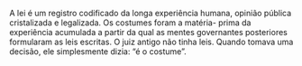 ﻿A lei é um registro codificado da longa experiência humana, opinião pública cristalizada e legalizada. Os costumes foram a matéria- prima da experiência acumulada a partir da qual as mentes governantes posteriores formularam as leis escritas. O juiz antigo não tinha leis. Quando tomava uma decisão, ele simplesmente dizia: “é o costume”.